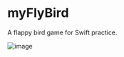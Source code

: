 # myFlyBird

A flappy bird game for Swift practice. 

![image](https://github.com/LinShiwei/myFlyBird/raw/master/myFlyBird1.gif)
